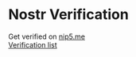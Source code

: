 # Nostr Verification
Get verified on [nip5.me](https://nip5.me)  
[Verification list](https://nip5.me/.well-known/nostr.json)

